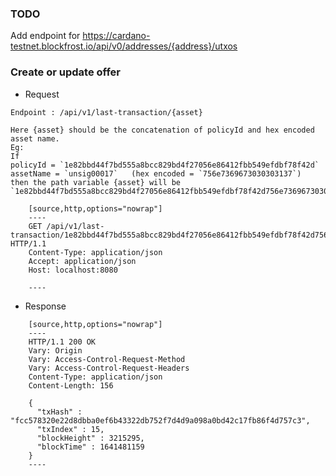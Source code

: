 ### TODO

Add endpoint for
https://cardano-testnet.blockfrost.io/api/v0/addresses/{address}/utxos


### Create or update offer

- Request

`Endpoint : /api/v1/last-transaction/{asset}`

    Here {asset} should be the concatenation of policyId and hex encoded asset name.
    Eg:
    If
    policyId = `1e82bbd44f7bd555a8bcc829bd4f27056e86412fbb549efdbf78f42d`
    assetName = `unsig00017`   (hex encoded = `756e7369673030303137`)
    then the path variable {asset} will be
    `1e82bbd44f7bd555a8bcc829bd4f27056e86412fbb549efdbf78f42d756e7369673030303137`


```
    [source,http,options="nowrap"]
    ----
    GET /api/v1/last-transaction/1e82bbd44f7bd555a8bcc829bd4f27056e86412fbb549efdbf78f42d756e7369673030303137 HTTP/1.1
    Content-Type: application/json
    Accept: application/json
    Host: localhost:8080
    
    ----

```

- Response

```
    [source,http,options="nowrap"]
    ----
    HTTP/1.1 200 OK
    Vary: Origin
    Vary: Access-Control-Request-Method
    Vary: Access-Control-Request-Headers
    Content-Type: application/json
    Content-Length: 156
    
    {
      "txHash" : "fcc578320e22d8dbba0ef6b43322db752f7d4d9a098a0bd42c17fb86f4d757c3",
      "txIndex" : 15,
      "blockHeight" : 3215295,
      "blockTime" : 1641481159
    }
    ----

```
